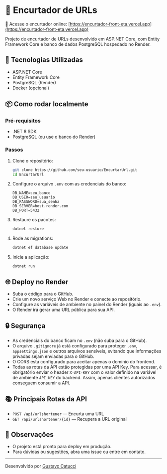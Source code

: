 # 🔗 Encurtador de URLs

🔗 Acesse o encurtador online: [https://encurtador-front-eta.vercel.app](https://encurtador-front-eta.vercel.app)

Projeto de encurtador de URLs desenvolvido em ASP.NET Core, com Entity Framework Core e banco de dados PostgreSQL hospedado no Render.

## 🚀 Tecnologias Utilizadas
- ASP.NET Core
- Entity Framework Core
- PostgreSQL (Render)
- Docker (opcional)

## 📦 Como rodar localmente

### Pré-requisitos
- .NET 8 SDK
- PostgreSQL (ou use o banco do Render)

### Passos
1. Clone o repositório:
   ```sh
   git clone https://github.com/seu-usuario/EncurtarUrl.git
   cd EncurtarUrl
   ```
2. Configure o arquivo `.env` com as credenciais do banco:
   ```env
   DB_NAME=seu_banco
   DB_USER=seu_usuario
   DB_PASSWORD=sua_senha
   DB_SERVER=host.render.com
   DB_PORT=5432
   ```
3. Restaure os pacotes:
   ```sh
   dotnet restore
   ```
4. Rode as migrations:
   ```sh
   dotnet ef database update
   ```
5. Inicie a aplicação:
   ```sh
   dotnet run
   ```

## 🌐 Deploy no Render
- Suba o código para o GitHub.
- Crie um novo serviço Web no Render e conecte ao repositório.
- Configure as variáveis de ambiente no painel do Render (iguais ao `.env`).
- O Render irá gerar uma URL pública para sua API.


## 🔒 Segurança
- As credenciais do banco ficam no `.env` (não suba para o GitHub).
- O arquivo `.gitignore` já está configurado para proteger `.env`, `appsettings.json` e outros arquivos sensíveis, evitando que informações privadas sejam enviadas para o GitHub.
- O CORS está configurado para aceitar apenas o domínio do frontend.
- Todas as rotas da API estão protegidas por uma API Key. Para acessar, é obrigatório enviar o header `X-API-KEY` com o valor definido na variável de ambiente `API_KEY` do backend. Assim, apenas clientes autorizados conseguem consumir a API.

## 📚 Principais Rotas da API
- `POST /api/urlshortener` — Encurta uma URL
- `GET /api/urlshortener/{id}` — Recupera a URL original

## 📝 Observações
- O projeto está pronto para deploy em produção.
- Para dúvidas ou sugestões, abra uma issue ou entre em contato.

---

Desenvolvido por [Gustavo Catucci](https://github.com/Gustavocl22)

